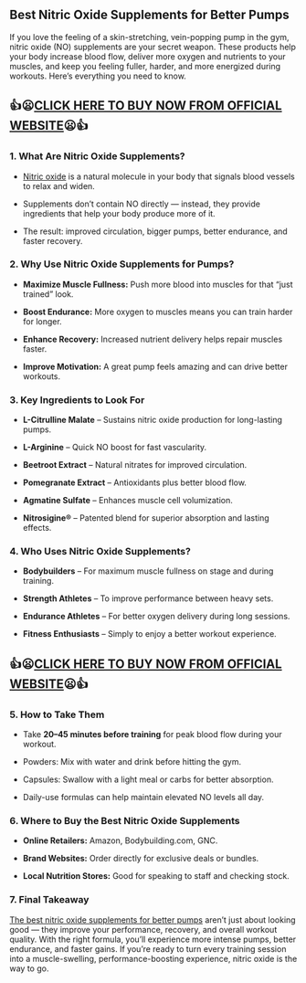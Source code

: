 <h2 data-start="157" data-end="212"><strong data-start="160" data-end="210">Best Nitric Oxide Supplements for Better Pumps</strong></h2>
<p data-start="214" data-end="556">If you love the feeling of a skin-stretching, vein-popping pump in the gym, nitric oxide (NO) supplements are your secret weapon. These products help your body increase blood flow, deliver more oxygen and nutrients to your muscles, and keep you feeling fuller, harder, and more energized during workouts. Here&rsquo;s everything you need to know.</p>
<h2>👍😦<a href="https://finance.yahoo.com/news/best-legal-steroids-muscle-growth-232900961.html">CLICK HERE TO BUY NOW FROM OFFICIAL WEBSITE</a>😦👍</h2>
<h3 data-start="563" data-end="610"><strong data-start="567" data-end="608">1. What Are Nitric Oxide Supplements?</strong></h3>
<ul data-start="611" data-end="918">
<li data-start="611" data-end="709">
<p data-start="613" data-end="709"><a href="https://www.santelog.com/actualites-sante-nasdaq/best-legal-steroids-muscle-growth-top-anabolic-steroids-alternatives-bulking">Nitric oxide</a> is a natural molecule in your body that signals blood vessels to relax and widen.</p>
</li>
<li data-start="710" data-end="827">
<p data-start="712" data-end="827">Supplements don&rsquo;t contain NO directly &mdash; instead, they provide ingredients that help your body produce more of it.</p>
</li>
<li data-start="828" data-end="918">
<p data-start="830" data-end="918">The result: improved circulation, bigger pumps, better endurance, and faster recovery.</p>
</li>
</ul>
<h3 data-start="925" data-end="981"><strong data-start="929" data-end="979">2. Why Use Nitric Oxide Supplements for Pumps?</strong></h3>
<ul data-start="982" data-end="1330">
<li data-start="982" data-end="1074">
<p data-start="984" data-end="1074"><strong data-start="984" data-end="1013">Maximize Muscle Fullness:</strong> Push more blood into muscles for that &ldquo;just trained&rdquo; look.</p>
</li>
<li data-start="1075" data-end="1161">
<p data-start="1077" data-end="1161"><strong data-start="1077" data-end="1097">Boost Endurance:</strong> More oxygen to muscles means you can train harder for longer.</p>
</li>
<li data-start="1162" data-end="1244">
<p data-start="1164" data-end="1244"><strong data-start="1164" data-end="1185">Enhance Recovery:</strong> Increased nutrient delivery helps repair muscles faster.</p>
</li>
<li data-start="1245" data-end="1330">
<p data-start="1247" data-end="1330"><strong data-start="1247" data-end="1270">Improve Motivation:</strong> A great pump feels amazing and can drive better workouts.</p>
</li>
</ul>
<h3 data-start="1337" data-end="1377"><strong data-start="1341" data-end="1375">3. Key Ingredients to Look For</strong></h3>
<ul data-start="1378" data-end="1804">
<li data-start="1378" data-end="1464">
<p data-start="1380" data-end="1464"><strong data-start="1380" data-end="1403">L-Citrulline Malate</strong> &ndash; Sustains nitric oxide production for long-lasting pumps.</p>
</li>
<li data-start="1465" data-end="1522">
<p data-start="1467" data-end="1522"><strong data-start="1467" data-end="1481">L-Arginine</strong> &ndash; Quick NO boost for fast vascularity.</p>
</li>
<li data-start="1523" data-end="1592">
<p data-start="1525" data-end="1592"><strong data-start="1525" data-end="1545">Beetroot Extract</strong> &ndash; Natural nitrates for improved circulation.</p>
</li>
<li data-start="1593" data-end="1659">
<p data-start="1595" data-end="1659"><strong data-start="1595" data-end="1618">Pomegranate Extract</strong> &ndash; Antioxidants plus better blood flow.</p>
</li>
<li data-start="1660" data-end="1721">
<p data-start="1662" data-end="1721"><strong data-start="1662" data-end="1682">Agmatine Sulfate</strong> &ndash; Enhances muscle cell volumization.</p>
</li>
<li data-start="1722" data-end="1804">
<p data-start="1724" data-end="1804"><strong data-start="1724" data-end="1740">Nitrosigine&reg;</strong> &ndash; Patented blend for superior absorption and lasting effects.</p>
</li>
</ul>
<h3 data-start="1811" data-end="1858"><strong data-start="1815" data-end="1856">4. Who Uses Nitric Oxide Supplements?</strong></h3>
<ul data-start="1859" data-end="2163">
<li data-start="1859" data-end="1939">
<p data-start="1861" data-end="1939"><strong data-start="1861" data-end="1877">Bodybuilders</strong> &ndash; For maximum muscle fullness on stage and during training.</p>
</li>
<li data-start="1940" data-end="2010">
<p data-start="1942" data-end="2010"><strong data-start="1942" data-end="1963">Strength Athletes</strong> &ndash; To improve performance between heavy sets.</p>
</li>
<li data-start="2011" data-end="2088">
<p data-start="2013" data-end="2088"><strong data-start="2013" data-end="2035">Endurance Athletes</strong> &ndash; For better oxygen delivery during long sessions.</p>
</li>
<li data-start="2089" data-end="2163">
<p data-start="2091" data-end="2163"><strong data-start="2091" data-end="2114">Fitness Enthusiasts</strong> &ndash; Simply to enjoy a better workout experience.</p>
</li>
</ul>
<h2>👍😦<a href="https://finance.yahoo.com/news/best-legal-steroids-muscle-growth-232900961.html">CLICK HERE TO BUY NOW FROM OFFICIAL WEBSITE</a>😦👍</h2>
<h3 data-start="2170" data-end="2199"><strong data-start="2174" data-end="2197">5. How to Take Them</strong></h3>
<ul data-start="2200" data-end="2486">
<li data-start="2200" data-end="2283">
<p data-start="2202" data-end="2283">Take <strong data-start="2207" data-end="2240">20&ndash;45 minutes before training</strong> for peak blood flow during your workout.</p>
</li>
<li data-start="2284" data-end="2345">
<p data-start="2286" data-end="2345">Powders: Mix with water and drink before hitting the gym.</p>
</li>
<li data-start="2346" data-end="2417">
<p data-start="2348" data-end="2417">Capsules: Swallow with a light meal or carbs for better absorption.</p>
</li>
<li data-start="2418" data-end="2486">
<p data-start="2420" data-end="2486">Daily-use formulas can help maintain elevated NO levels all day.</p>
</li>
</ul>
<h3 data-start="2493" data-end="2552"><strong data-start="2497" data-end="2550">6. Where to Buy the Best Nitric Oxide Supplements</strong></h3>
<ul data-start="2553" data-end="2759">
<li data-start="2553" data-end="2609">
<p data-start="2555" data-end="2609"><strong data-start="2555" data-end="2576">Online Retailers:</strong> Amazon, Bodybuilding.com, GNC.</p>
</li>
<li data-start="2610" data-end="2680">
<p data-start="2612" data-end="2680"><strong data-start="2612" data-end="2631">Brand Websites:</strong> Order directly for exclusive deals or bundles.</p>
</li>
<li data-start="2681" data-end="2759">
<p data-start="2683" data-end="2759"><strong data-start="2683" data-end="2710">Local Nutrition Stores:</strong> Good for speaking to staff and checking stock.</p>
</li>
</ul>
<h3 data-start="2766" data-end="2793"><strong data-start="2770" data-end="2791">7. Final Takeaway</strong></h3>
<p data-start="2794" data-end="3182"><a href="https://www.globenewswire.com/news-release/2025/05/07/3076489/0/en/Best-Legal-Steroids-for-Muscle-Growth-Testosterone-Booster-Top-Legal-Supplements-For-Bulking-Cutting-Strength-2025-By-Wolfson-Brands.html">The best nitric oxide supplements for better pumps</a> aren&rsquo;t just about looking good &mdash; they improve your performance, recovery, and overall workout quality. With the right formula, you&rsquo;ll experience more intense pumps, better endurance, and faster gains. If you&rsquo;re ready to turn every training session into a muscle-swelling, performance-boosting experience, nitric oxide is the way to go.</p>
